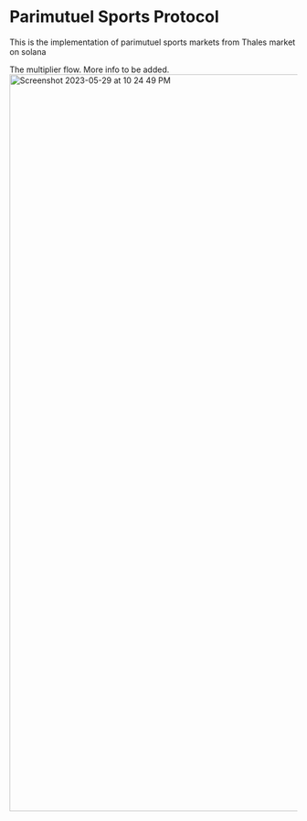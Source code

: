# Parimutuel Sports Protocol
This is the implementation of parimutuel sports markets from Thales market on solana

The multiplier flow. More info to be added.
<img width="1291" alt="Screenshot 2023-05-29 at 10 24 49 PM" src="https://github.com/parimutuel-sports-protocol/sports/assets/62325417/57210c86-8c2b-4fd7-8219-a5c38387e3c6">
